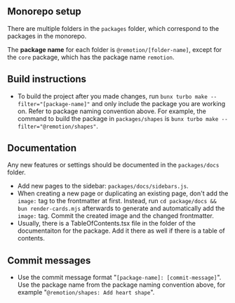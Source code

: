 ## Monorepo setup

There are multiple folders in the `packages` folder, which correspond to the packages in the monorepo.

The **package name** for each folder is `@remotion/[folder-name]`, except for the `core` package, which has the package name `remotion`.

## Build instructions

- To build the project after you made changes, run `bunx turbo make --filter="[package-name]"` and only include the package you are working on. Refer to package naming convention above. For example, the command to build the package in `packages/shapes` is `bunx turbo make --filter="@remotion/shapes"`.

## Documentation

Any new features or settings should be documented in the `packages/docs` folder.

- Add new pages to the sidebar: `packages/docs/sidebars.js`.
- When creating a new page or duplicating an existing page, don't add the `image:` tag to the frontmatter at first. Instead, run `cd package/docs && bun render-cards.mjs` afterwards to generate and automatically add the `image:` tag. Commit the created image and the changed frontmatter.
- Usually, there is a TableOfContents.tsx file in the folder of the documentaiton for the package. Add it there as well if there is a table of contents.

## Commit messages

- Use the commit message format "`[package-name]: [commit-message]`". Use the package name from the package naming convention above, for example "`@remotion/shapes: Add heart shape`".
